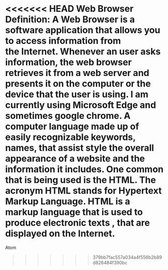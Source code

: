 <<<<<<< HEAD
Web Browser Definition: A Web Browser is a software application that allows you to access information from the Internet. Whenever an user asks information, the web browser retrieves it from a web server and presents it on the computer or the device that the user is using.
I am currently using Microsoft Edge and sometimes google chrome.
A computer language made up of easily recognizable keywords, names, that assist style the overall appearance of a website and the information it includes. One common that is being used is the HTML. The acronym HTML stands for Hypertext Markup Language. HTML is a markup language that is used to produce electronic texts , that are displayed on the Internet.
=======
Atom
>>>>>>> 379bb7fac557a034a4f556b2b89d826484f390bc

